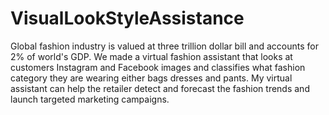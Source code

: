 # VisualLookStyleAssistance
Global fashion industry is valued at three trillion dollar bill and accounts for 2% of world's GDP. We made a virtual fashion assistant that looks at customers Instagram and Facebook images and classifies what fashion category they are wearing either bags dresses and pants. My virtual assistant can help the retailer detect and forecast the fashion trends and launch targeted marketing campaigns. 
